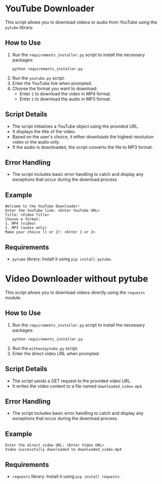 # YouTube Downloader

This script allows you to download videos or audio from YouTube using the `pytube` library.

## How to Use

1. Run the `requirements_installer.py` script to install the necessary packages:
   ```
   python requirements_installer.py
   ```
2. Run the `youtube.py` script.
3. Enter the YouTube link when prompted.
4. Choose the format you want to download:
   - Enter `1` to download the video in MP4 format.
   - Enter `2` to download the audio in MP3 format.

## Script Details

- The script initializes a YouTube object using the provided URL.
- It displays the title of the video.
- Based on the user's choice, it either downloads the highest resolution video or the audio only.
- If the audio is downloaded, the script converts the file to MP3 format.

## Error Handling

- The script includes basic error handling to catch and display any exceptions that occur during the download process.

## Example

```
Welcome to the YouTube Downloader!
Enter the YouTube link: <Enter YouTube URL>
Title: <Video Title>
Choose a format:
1. MP4 (video)
2. MP3 (audio only)
Make your choice (1 or 2): <Enter 1 or 2>
```

## Requirements

- `pytube` library: Install it using `pip install pytube`.

# Video Downloader without pytube

This script allows you to download videos directly using the `requests` module.

## How to Use

1. Run the `requirements_installer.py` script to install the necessary packages:
   ```
   python requirements_installer.py
   ```
2. Run the `withoutpytube.py` script.
3. Enter the direct video URL when prompted.

## Script Details

- The script sends a GET request to the provided video URL.
- It writes the video content to a file named `downloaded_video.mp4`.

## Error Handling

- The script includes basic error handling to catch and display any exceptions that occur during the download process.

## Example

```
Enter the direct video URL: <Enter Video URL>
Video successfully downloaded to downloaded_video.mp4
```

## Requirements

- `requests` library: Install it using `pip install requests`.
